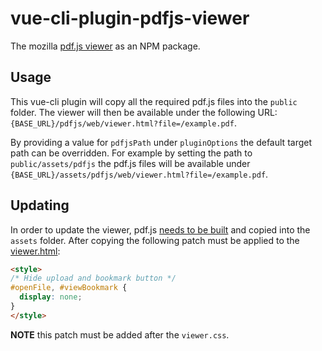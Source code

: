 # vue-cli-plugin-pdfjs-viewer

The mozilla [pdf.js viewer](https://mozilla.github.io/pdf.js/web/viewer.html) as an NPM package.

## Usage

This vue-cli plugin will copy all the required pdf.js files into the `public` folder.
The viewer will then be available under the following URL: `{BASE_URL}/pdfjs/web/viewer.html?file=/example.pdf`.

By providing a value for `pdfjsPath` under `pluginOptions` the default target path can be overridden. For example by setting the path to `public/assets/pdfjs` the pdf.js files will be available under `{BASE_URL}/assets/pdfjs/web/viewer.html?file=/example.pdf`.

## Updating

In order to update the viewer, pdf.js [needs to be built](https://github.com/mozilla/pdf.js#building-pdfjs) and copied into the `assets` folder.
After copying the following patch must be applied to the [viewer.html](assets/web/viewer.html):

```html
<style>
/* Hide upload and bookmark button */
#openFile, #viewBookmark {
  display: none;
}
</style>
```

**NOTE** this patch must be added after the `viewer.css`.

